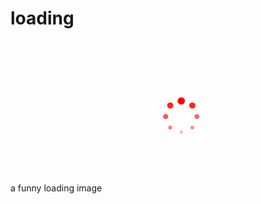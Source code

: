 # loading
a funny loading image
![image](https://github.com/crossPQW/loading/blob/master/ScreenShot/screenShot.gif)
